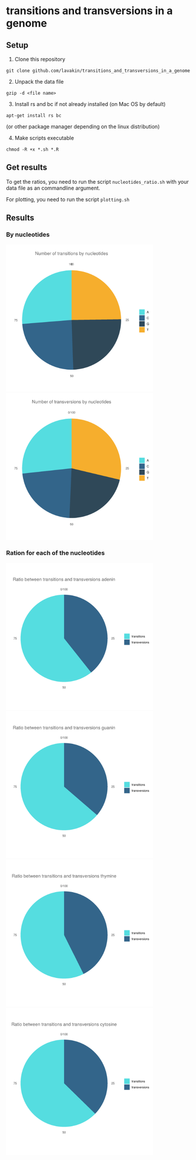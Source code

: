 # transitions and transversions in a genome
## Setup
1. Clone this repository
  ```shell
git clone github.com/lavakin/transitions_and_transversions_in_a_genome
```
2. Unpack the data file
  ```shell
gzip -d <file name>
```
3. Install rs and bc if not already installed (on Mac OS by default)
  ```shell
apt-get install rs bc
```
(or other package manager depending on the linux distribution)

4. Make scripts executable 
  ```shell
chmod -R +x *.sh *.R
```

## Get results

To get the ratios, you need to run the script   ```nucleotides_ratio.sh``` with your data file as an commandline argument.

For plotting, you need to run the script ```plotting.sh``` 

## Results

### By nucleotides 

<p float="left">
  <img src="https://github.com/lavakin/transitions_and_transversions_in_a_genome/blob/main/charts/transition_nucl.png" alt="transitions" width="400"/>
  <img src="https://github.com/lavakin/transitions_and_transversions_in_a_genome/blob/main/charts/transversion_nucl.png" alt="transversions" width="400"/>
</p>


### Ration for each of the nucleotides


<p float="left">
  <img src="https://github.com/lavakin/transitions_and_transversions_in_a_genome/blob/main/charts/adenin.png" alt="adenine" width="400"/>
  <img src="https://github.com/lavakin/transitions_and_transversions_in_a_genome/blob/main/charts/guanin.png" alt="guanine" width="400"/>
  <img src="https://github.com/lavakin/transitions_and_transversions_in_a_genome/blob/main/charts/thymine.png" alt="thymine" width="400"/>
  <img src="https://github.com/lavakin/transitions_and_transversions_in_a_genome/blob/main/charts/cytosine.png" alt="cytosine" width="400"/>
</p>
